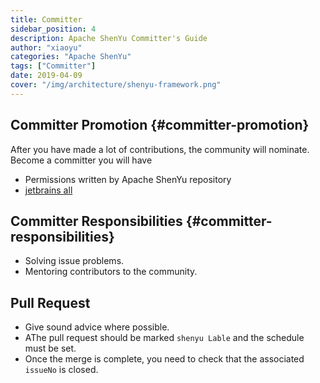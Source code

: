 ```yaml
---
title: Committer
sidebar_position: 4
description: Apache ShenYu Committer's Guide
author: "xiaoyu"
categories: "Apache ShenYu"
tags: ["Committer"]
date: 2019-04-09
cover: "/img/architecture/shenyu-framework.png"
---
```


## Committer Promotion {#committer-promotion}

After you have made a lot of contributions, the community will nominate. Become a committer you will have

* Permissions written by Apache ShenYu repository
* [jetbrains all](https://www.jetbrains.com/shop/eform/apache)

## Committer Responsibilities {#committer-responsibilities}

* Solving issue problems.
* Mentoring contributors to the community.

## Pull Request

* Give sound advice where possible.
* AThe pull request should be marked `shenyu Lable` and the schedule must be set.
* Once the merge is complete, you need to check that the associated `issueNo` is closed.


